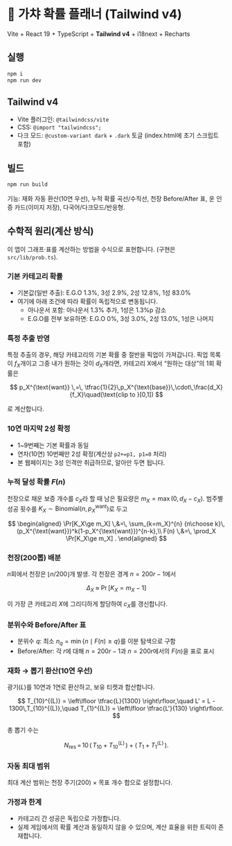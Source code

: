 # 📑 가챠 확률 플래너 (Tailwind v4)

Vite + React 19 + TypeScript + **Tailwind v4** + i18next + Recharts

## 실행

```bash
npm i
npm run dev
```

## Tailwind v4

- Vite 플러그인: `@tailwindcss/vite`
- CSS: `@import "tailwindcss";`
- 다크 모드: `@custom-variant dark` + `.dark` 토글 (index.html에 초기 스크립트 포함)

## 빌드

```bash
npm run build
```

기능: 재화 자동 환산(10연 우선), 누적 확률 곡선/수직선, 천장 Before/After 표, 운 인증 카드(이미지 저장), 다국어/다크모드/반응형.

## 수학적 원리(계산 방식)

이 앱이 그래프·표를 계산하는 방법을 수식으로 표현합니다. (구현은 `src/lib/prob.ts`).

### 기본 카테고리 확률
- 기본값(일반 추출): E.G.O 1.3%, 3성 2.9%, 2성 12.8%, 1성 83.0%
- 여기에 아래 조건에 따라 확률이 독립적으로 변동됩니다.
  - 아나운서 포함: 아나운서 1.3% 추가, 1성은 1.3%p 감소
  - E.G.O를 전부 보유하면: E.G.O 0%, 3성 3.0%, 2성 13.0%, 1성은 나머지

### 특정 추출 반영
특정 추출의 경우, 해당 카테고리의 기본 확률 중 절반을 픽업이 가져갑니다. 픽업 목록이 $f_X$개이고 그중 내가 원하는 것이 $d_X$개라면, 카테고리 X에서 “원하는 대상”의 1회 확률은

$$
p_X^{\text{want}} \,=\, \tfrac{1}{2}\,p_X^{\text{base}}\,\cdot\,\frac{d_X}{f_X}\quad(\text{clip to }[0,1])
$$

로 계산합니다.

### 10연 마지막 2성 확정
- 1~9번째는 기본 확률과 동일
- 연차(10연) 10번째만 2성 확정(계산상 `p2+=p1, p1=0` 처리)
- 본 웹페이지는 3성 인격만 취급하므로, 알아만 두면 됩니다.

### 누적 달성 확률 $F(n)$
천장으로 채운 보증 개수를 $c_X$라 할 때 남은 필요량은 $m_X=\max(0, d_X-c_X)$. 범주별 성공 횟수를 $K_X\sim\mathrm{Binomial}(n,p_X^{\text{want}})$로 두고

$$
\begin{aligned}
\Pr[K_X\ge m_X] \,&=\, \sum_{k=m_X}^{n} {n\choose k}\,(p_X^{\text{want}})^k(1-p_X^{\text{want}})^{n-k},\\
F(n) \,&=\, \prod_X \Pr[K_X\ge m_X] .
\end{aligned}
$$

### 천장(200뽑) 배분
$n$회에서 천장은 $\lfloor n/200\rfloor$개 발생. 각 천장은 경계 $n=200r-1$에서

$$
\Delta_X\;\approx\;\Pr[K_X = m_X-1]
$$

이 가장 큰 카테고리 $X$에 그리디하게 할당하여 $c_X$를 갱신합니다.

### 분위수와 Before/After 표
- 분위수 $q$: 최소 $n_q=\min\{n\mid F(n)\ge q\}$를 이분 탐색으로 구함
- Before/After: 각 $r$에 대해 $n=200r-1$과 $n=200r$에서의 $F(n)$을 표로 표시

### 재화 → 뽑기 환산(10연 우선)
광기($L$)를 10연과 1연로 환산하고, 보유 티켓과 합산합니다.

$$
T_{10}^{(L)} = \left\lfloor \tfrac{L}{1300} \right\rfloor,\quad
L' = L - 1300\,T_{10}^{(L)},\quad
T_{1}^{(L)} = \left\lfloor \tfrac{L'}{130} \right\rfloor.
$$

총 뽑기 수는

$$
N_{\text{res}} \,=\, 10\,(\,T_{10} + T_{10}^{(L)}\,) + (\,T_{1} + T_{1}^{(L)}\,).
$$

### 자동 최대 범위
최대 계산 범위는 천장 주기(200) × 목표 개수 합으로 설정합니다.

### 가정과 한계
- 카테고리 간 성공은 독립으로 가정합니다.
- 실제 게임에서의 확률 계산과 동일하지 않을 수 있으며, 계산 효율을 위한 트릭이 존재합니다.
